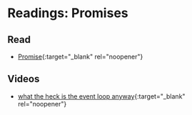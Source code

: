 # Readings: Promises

## Read

* [Promise](https://developer.mozilla.org/en-US/docs/Web/JavaScript/Reference/Global_Objects/Promise){:target="_blank" rel="noopener"}

## Videos

- [what the heck is the event loop anyway](https://www.youtube.com/watch?v=8aGhZQkoFbQ){:target="_blank" rel="noopener"}
